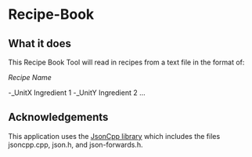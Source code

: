 # Recipe-Book
## What it does

This Recipe Book Tool will read in recipes from a text file in the format of:

_Recipe Name_

-_UnitX Ingredient 1
-_UnitY Ingredient 2
...


## Acknowledgements

This application uses the [JsonCpp library](https://github.com/open-source-parsers/jsoncpp) which includes the files jsoncpp.cpp, json.h, and json-forwards.h. 
